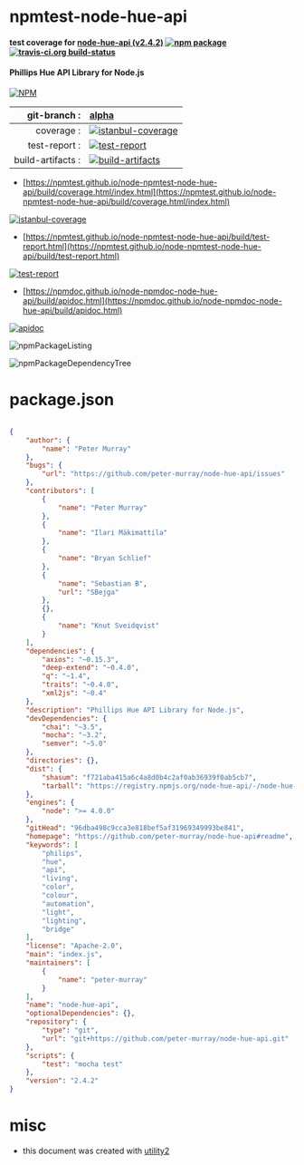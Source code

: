 # npmtest-node-hue-api

#### test coverage for  [node-hue-api (v2.4.2)](https://github.com/peter-murray/node-hue-api#readme)  [![npm package](https://img.shields.io/npm/v/npmtest-node-hue-api.svg?style=flat-square)](https://www.npmjs.org/package/npmtest-node-hue-api) [![travis-ci.org build-status](https://api.travis-ci.org/npmtest/node-npmtest-node-hue-api.svg)](https://travis-ci.org/npmtest/node-npmtest-node-hue-api)

#### Phillips Hue API Library for Node.js

[![NPM](https://nodei.co/npm/node-hue-api.png?downloads=true&downloadRank=true&stars=true)](https://www.npmjs.com/package/node-hue-api)

| git-branch : | [alpha](https://github.com/npmtest/node-npmtest-node-hue-api/tree/alpha)|
|--:|:--|
| coverage : | [![istanbul-coverage](https://npmtest.github.io/node-npmtest-node-hue-api/build/coverage.badge.svg)](https://npmtest.github.io/node-npmtest-node-hue-api/build/coverage.html/index.html)|
| test-report : | [![test-report](https://npmtest.github.io/node-npmtest-node-hue-api/build/test-report.badge.svg)](https://npmtest.github.io/node-npmtest-node-hue-api/build/test-report.html)|
| build-artifacts : | [![build-artifacts](https://npmtest.github.io/node-npmtest-node-hue-api/glyphicons_144_folder_open.png)](https://github.com/npmtest/node-npmtest-node-hue-api/tree/gh-pages/build)|

- [https://npmtest.github.io/node-npmtest-node-hue-api/build/coverage.html/index.html](https://npmtest.github.io/node-npmtest-node-hue-api/build/coverage.html/index.html)

[![istanbul-coverage](https://npmtest.github.io/node-npmtest-node-hue-api/build/screenCapture.buildCi.browser.%252Ftmp%252Fbuild%252Fcoverage.lib.html.png)](https://npmtest.github.io/node-npmtest-node-hue-api/build/coverage.html/index.html)

- [https://npmtest.github.io/node-npmtest-node-hue-api/build/test-report.html](https://npmtest.github.io/node-npmtest-node-hue-api/build/test-report.html)

[![test-report](https://npmtest.github.io/node-npmtest-node-hue-api/build/screenCapture.buildCi.browser.%252Ftmp%252Fbuild%252Ftest-report.html.png)](https://npmtest.github.io/node-npmtest-node-hue-api/build/test-report.html)

- [https://npmdoc.github.io/node-npmdoc-node-hue-api/build/apidoc.html](https://npmdoc.github.io/node-npmdoc-node-hue-api/build/apidoc.html)

[![apidoc](https://npmdoc.github.io/node-npmdoc-node-hue-api/build/screenCapture.buildCi.browser.%252Ftmp%252Fbuild%252Fapidoc.html.png)](https://npmdoc.github.io/node-npmdoc-node-hue-api/build/apidoc.html)

![npmPackageListing](https://npmtest.github.io/node-npmtest-node-hue-api/build/screenCapture.npmPackageListing.svg)

![npmPackageDependencyTree](https://npmtest.github.io/node-npmtest-node-hue-api/build/screenCapture.npmPackageDependencyTree.svg)



# package.json

```json

{
    "author": {
        "name": "Peter Murray"
    },
    "bugs": {
        "url": "https://github.com/peter-murray/node-hue-api/issues"
    },
    "contributors": [
        {
            "name": "Peter Murray"
        },
        {
            "name": "Ilari Mäkimattila"
        },
        {
            "name": "Bryan Schlief"
        },
        {
            "name": "Sebastian B",
            "url": "SBejga"
        },
        {},
        {
            "name": "Knut Sveidqvist"
        }
    ],
    "dependencies": {
        "axios": "~0.15.3",
        "deep-extend": "~0.4.0",
        "q": "~1.4",
        "traits": "~0.4.0",
        "xml2js": "~0.4"
    },
    "description": "Phillips Hue API Library for Node.js",
    "devDependencies": {
        "chai": "~3.5",
        "mocha": "~3.2",
        "semver": "~5.0"
    },
    "directories": {},
    "dist": {
        "shasum": "f721aba415a6c4a8d0b4c2af0ab36939f0ab5cb7",
        "tarball": "https://registry.npmjs.org/node-hue-api/-/node-hue-api-2.4.2.tgz"
    },
    "engines": {
        "node": ">= 4.0.0"
    },
    "gitHead": "96dba498c9cca3e818bef5af31969349993be841",
    "homepage": "https://github.com/peter-murray/node-hue-api#readme",
    "keywords": [
        "philips",
        "hue",
        "api",
        "living",
        "color",
        "colour",
        "automation",
        "light",
        "lighting",
        "bridge"
    ],
    "license": "Apache-2.0",
    "main": "index.js",
    "maintainers": [
        {
            "name": "peter-murray"
        }
    ],
    "name": "node-hue-api",
    "optionalDependencies": {},
    "repository": {
        "type": "git",
        "url": "git+https://github.com/peter-murray/node-hue-api.git"
    },
    "scripts": {
        "test": "mocha test"
    },
    "version": "2.4.2"
}
```



# misc
- this document was created with [utility2](https://github.com/kaizhu256/node-utility2)
